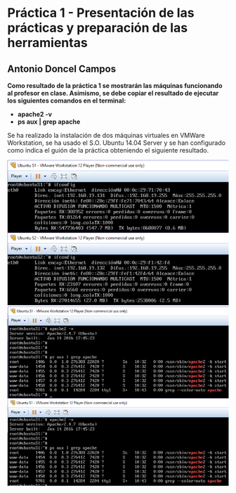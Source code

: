 Práctica 1 - Presentación de las prácticas y preparación de las herramientas
============================================================================
Antonio Doncel Campos
----------------------------------------------------------------------------

**Como resultado de la práctica 1 se mostrarán las máquinas funcionando al profesor en
clase. Asimismo, se debe copiar el resultado de ejecutar los siguientes comandos en
el terminal:**

* **apache2 -v**
* **ps aux | grep apache**


Se ha realizado la instalación de dos máquinas virtuales en VMWare Workstation, se ha usado el S.O. Ubuntu 14.04 Server y se han configurado como indica el guión de la práctica obteniendo el siguiente resultado.


<div align="center"><img src="img/1.-ip_maquinas.png"></div>
<div align="center"><img src="img/2.-funcionamiento_apache.png"></div>
